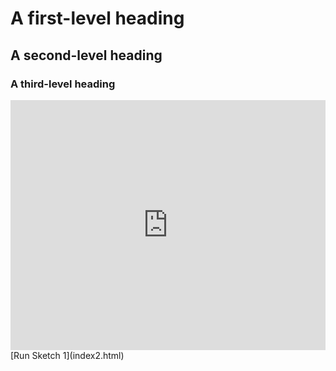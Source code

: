 # A first-level heading
## A second-level heading
### A third-level heading
<iframe height="400" style="width: 100%;" scrolling="no" title="First p5.js Sketch" src="https://TotallyReal.github.io/posters/mySketch.js" frameborder="no" allowtransparency="true" allowfullscreen="true"></iframe>
[Run Sketch 1](index2.html)
